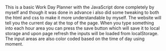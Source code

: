 This is a basic Work Day Planner with the JavaScript done completely by myself and though it was done in advance i also did some tweaking to both the html and css to make it more understandable by myself. The website will tell you the current day at the top of the page. When you type something into each hour area you can press the save button which will save it to local storage and upon page refresh the inputs will be loaded from localStorage. The input areas are also color coded based on the time of day using moment.
